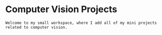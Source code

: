# Computer Vision Projects

    Welcome to my small workspace, where I add all of my mini projects related to computer vision. 
